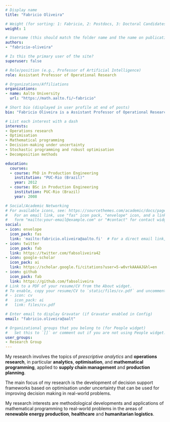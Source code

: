 ```yaml
---
# Display name
title: "Fabricio Oliveira"

# Weight (for sorting: 1: Fabricio, 2: Postdocs, 3: Doctoral Candidates, 4: Research Assistants)
weight: 1

# Username (this should match the folder name and the name on publications)
authors:
- "fabricio-oliveira"

# Is this the primary user of the site?
superuser: false

# Role/position (e.g., Professor of Artificial Intelligence)
role: Assistant Professor of Operational Research

# Organizations/Affiliations
organizations:
- name: Aalto University
  url: "https://math.aalto.fi/~fabricio"

# Short bio (displayed in user profile at end of posts)
bio: "Fabricio Oliveira is a Assistant Professor of Operational Research in the Department of Mathematics and Systems Analysis."

# List each interest with a dash
interests:
- Operations research
- Optimisation
- Mathematical programming
- Decision-making under uncertainty
- Stochastic programming and robust optimisation
- Decomposition methods

education:
  courses:
  - course: PhD in Production Engineering
    institution: "PUC-Rio (Brazil)"
    year: 2012
  - course: BSc in Production Engineering
    institution: PUC-Rio (Brazil)
    year: 2008

# Social/Academic Networking
# For available icons, see: https://sourcethemes.com/academic/docs/page-builder/#icons
#   For an email link, use "fas" icon pack, "envelope" icon, and a link in the
#   form "mailto:your-email@example.com" or "#contact" for contact widget.
social:
- icon: envelope
  icon_pack: fas
  link: 'mailto:fabricio.oliveira@aalto.fi'  # For a direct email link, use "mailto:test@example.org".
- icon: twitter
  icon_pack: fab
  link: https://twitter.com/fabsoliveira42
- icon: google-scholar
  icon_pack: ai
  link: https://scholar.google.fi/citations?user=5-w0vrkAAAAJ&hl=en
- icon: github
  icon_pack: fab
  link: https://github.com/fabsoliveira
# Link to a PDF of your resume/CV from the About widget.
# To enable, copy your resume/CV to `static/files/cv.pdf` and uncomment the lines below.
# - icon: cv
#   icon_pack: ai
#   link: files/cv.pdf

# Enter email to display Gravatar (if Gravatar enabled in Config)
email: "fabricio.oliveira@aalt"

# Organizational groups that you belong to (for People widget)
#   Set this to `[]` or comment out if you are not using People widget.
user_groups:
- Research Group
---
```


My research involves the topics of *prescriptive analytics* and **operations research**, in particular **analytics**, **optimisation**, and **mathematical programming**, applied to **supply chain management** and **production planning**.

The main focus of my research is the development of decision support frameworks based on optimisation under uncertainty that can be used for improving decision making in real-world problems.

My research interests are methodological developments and applications of mathematical programming to real-world problems in the areas of **renewable energy production**, **healthcare** and **humanitarian logistics**.
